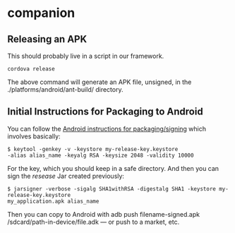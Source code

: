 companion
=========

## Releasing an APK

This should probably live in a script in our framework. 

    cordova release

The above command will generate an APK file, unsigned, in the ./platforms/android/ant-build/ directory. 

## Initial Instructions for Packaging to Android

You can follow the [Android instructions for packaging/signing](http://developer.android.com/tools/publishing/app-signing.html) which involves basically: 

    $ keytool -genkey -v -keystore my-release-key.keystore
    -alias alias_name -keyalg RSA -keysize 2048 -validity 10000

For the key, which you should keep in a safe directory. And then you can sign the *resease* Jar created previously: 

    $ jarsigner -verbose -sigalg SHA1withRSA -digestalg SHA1 -keystore my-release-key.keystore
    my_application.apk alias_name

Then you can copy to Android with adb push filename-signed.apk /sdcard/path-in-device/file.adk — or push to a market, etc. 
